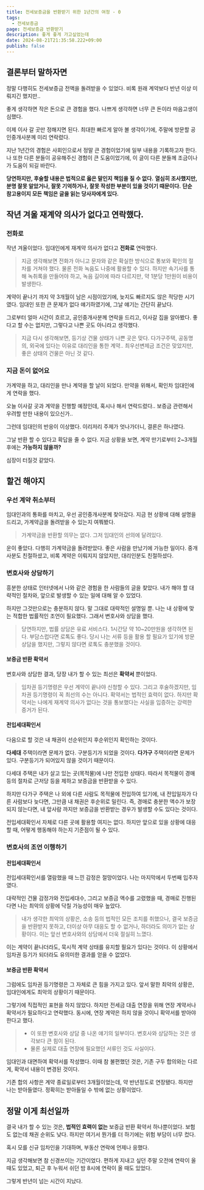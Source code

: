 ```yaml
---
title: 전세보증금을 반환받기 위한 1년간의 여정 - 0
tags:
  - 전세보증금
page: 전세보증금 반환받기
description: 좋게 좋게 가고싶었는데
date: 2024-08-21T21:35:58.222+09:00
publish: false
---
```


## 결론부터 말하자면
정말 다행히도 전세보증금 전액을 돌려받을 수 있었다. 비록 원래 계약보다 반년 이상 미뤄지긴 했지만.. 

좋게 생각하면 작은 돈으로 큰 경험을 했다. 나쁘게 생각하면 너무 큰 돈이라 마음고생이 심했다.

이제 이사 갈 곳만 정해지면 된다. 최대한 빠르게 알아 볼 생각이기에,
주말에 방문할 공인중개사분께 미리 연락렸다.

지난 1년간의 경험은 사회인으로서 정말 큰 경험이었기에 일부 내용을 기록하고자 한다. 
나 또한 다른 분들이 공유해주신 경험이 큰 도움이었기에,
이 글이 다른 분들께 조금이나가 도움이 되길 바란다.

**당연하지만, 후술할 내용은 법적으로 옳은 말인지 책임을 질 수 없다.**
**열심히 조사했지만, 분명 잘못 알았거나, 잘못 기억하거나, 잘못 작성한 부분이 있을 것이기 때문이다.**
**단순 참고용이지 모든 책임은 글을 읽는 당사자에게 있다.**

## 작년 겨울 재계약 의사가 없다고 연락했다.
### 전화로
작년 겨울이었다. 임대인에게 재계약 의사가 없다고 **전화로** 연락했다.
> 지금 생각해보면 전화가 아니고 문자와 같은 확실한 방식으로 통보와 확인의 절차를 거쳐야 했다.
> 물론 전화 녹음도 나중에 활용할 수 있다. 하지만 속기사를 통해 녹취록을 만들어야 하고,
> 녹음 길이에 따라 다르지만, 약 1분당 1만원이 비용이 발생한다.

계약이 끝나기 까지 약 3개월이 남은 시점이었기에, 늦지도 빠르지도 않은 적당한 시기였다.
임대인 또한 큰 문제가 없다 얘기하였기에, 그날 얘기는 간단히 끝났다.

그로부터 얼마 시간이 흐르고, 공인중개사분께 연락을 드리고, 이사갈 집을 알아봤다.
좋다고 할 수는 없지만, 그렇다고 나쁜 곳도 아니라고 생각했다.
> 지금 다시 생각해보면, 등기상 건물 상태가 나쁜 곳은 맞다.
> 다가구주택, 공동명의, 외국에 있다는 이유로 대리인을 통한 계약..
> 최우선변제금 조건은 맞았지만, 좋은 상태의 건물은 아닌 것 같다.

### 지금 돈이 없어요
가계약을 하고, 대리인을 만나 계약을 할 날이 되었다.
만약을 위해서, 확인차 임대인에게 연락을 했다.

오늘 이사갈 곳과 계약을 진행할 예정인데, 혹시나 해서 연락드렸다..
보증금 관련해서 우려할 만한 내용이 있으신가..

그런데 임대인의 반응이 이상했다.
이리저리 주제가 엇나가더니, 결론은 하나였다.

그날 반환 할 수 있다고 확답을 줄 수 없다.
지금 상황을 보면, 계약 만기로부터 2~3개월 후에는 **가능하지 않을까?**

심장이 터질것 같았다.

## 할건 해야지
### 우선 계약 취소부터
임대인과의 통화를 마치고, 우선 공인중개사분께 찾아갔다.
지금 현 상황에 대해 설명을 드리고, 가계약금을 돌려받을 수 있는지 여쭤봤다.
> 가계약금을 반환할 의무는 없다. 그저 임대인의 선의에 달려있다.

운이 좋았다.
다행히 가계약금을 돌려받았다. 
좋은 사람을 만났기에 가능한 일이다.
중개사분도 친절하셨고, 비록 계약은 이뤄지지 않았지만, 대리인분도 친절하셨다.

### 변호사와 상담하기
흥분한 상태로 인터넷에서 나와 같은 경험을 한 사람들의 글을 찾았다.
내가 해야 할 대략적인 절차와, 앞으로 발생할 수 있는 일에 대해 알 수 있었다.

하지만 그것만으로는 충분하지 않다.
말 그대로 대략적인 설명일 뿐.
나는 내 상황에 맞는 적합한 법률적인 조언이 필요했다.
그래서 변호사와 상담을 했다.
> 당연하지만, 법률 상담은 유료 서비스다. 1시간당 약 10~20만원을 생각하면 된다.
> 부담스럽다면 로톡도 좋다. 
> 당시 나는 서류 등을 활용 할 필요가 있기에 방문 상담을 했지만,
> 그렇지 않다면 로톡도 충분했을 것이다.

#### 보증금 반환 확약서
변호사와 상담한 결과, 당장 내가 할 수 있는 최선은 **확약서** 뿐이었다.
> 임차권 등기명령은 우선 계약이 끝나야 신청할 수 있다.
> 그리고 후술하겠지만, 임차권 등기명령이 꼭 최선의 수는 아니다.
확약서는 법적인 효력이 없다.
하지만 확약서는 나에게 재계약 의사가 없다는 것을 통보했다는 사실을 입증하는 강력한 증거가 된다.

#### 전입세대확인서
다음으로 할 것은 내 채권이 선순위인지 후순위인지 확인하는 것이다.

**다세대** 주택이라면 문제가 없다. 구분등기가 되었을 것이다.
**다가구** 주택이라면 문제가 있다. 구분등기가 되어있지 않을 것이기 때문이다.

다세대 주택은 내가 살고 있는 곳(목적물)에 나만 전입한 상태다.
따라서 목적물이 경매 등의 절차로 근저당 등을 제하고 보증금을 반환받을 수 있다.

하지만 다가구 주택은 나 외에 다른 사람도 목적물에 전입하여 있기에,
내 전입일자가 다른 사람보다 늦다면, 그만큼 내 채권은 후순위로 밀린다.
즉, 경매로 충분한 액수가 보장되지 않는다면,
내 앞사람 까지만 보증금을 반환받는 경우가 발생할 수도 있다는 것이다.

전입세대확인서 자체로 다른 곳에 활용할 여지는 없다.
하지만 앞으로 있을 상황에 대응할 때, 어떻게 행동해야 하는지 기준점이 될 수 있다.

### 변호사의 조언 이행하기
#### 전입세대확인서
전입세대확인서를 열람했을 때 느낀 감정은 절망이었다.
나는 마지막에서 두번째 입주자였다.

대략적인 건물 감정가와 전입세대수, 그리고 보증금 액수를 고렸했을 때,
경매로 진행된다면 나는 최악의 상황에 닥칠 가능성이 매우 높았다.
> 내가 생각한 최악의 상황은,
> 소송 등의 법적인 모든 조치를 취했으나, 결국 보증금을 반환받지 못하고,
> 더이상 아무 대응도 할 수 없거나, 하더라도 의미가 없는 상황이다.
> 이는 앞선 변호사와의 상담에서 더욱 절실히 느꼈다.

이는 계약이 끝나더라도, 묵시적 계약 상태를 유지할 필요가 있다는 것이다.
이 상황에서 임차권 등기가 되더라도 유의미한 결과를 얻을 수 없었다.

#### 보증금 반환 확약서
그럼에도 임차권 등기명령은 그 자체로 큰 힘을 가지고 있다.
앞서 말한 최악의 상황은, 임대인에게도 최악의 상황이기 때문이다.

그렇기에 직접적인 표현을 하지 않았다.
하지만 전세금 대출 연장을 위해 연장 계약서나 확약서가 필요하다고 연락했다.
동시에, 연장 계약은 하지 않을 것이니 확약서를 받아야 한다고 했다.
> - 이 또한 변호사와 상담 중 나온 얘기의 일부이다. 변호사와 상담하는 것은 생각보다 큰 힘이 된다.
> - 물론 실제로 대출 연장에 필요했던 서류인 것도 사실이다.

임대인과 대면하여 확약서를 작성했다.
이때 참 불편했던 것은, 기존 구두 합의와는 다르게, 확약서 내용이 변경된 것이다.

기존 합의 사항은 계약 종료일로부터 3개월이었는데, 약 반년정도로 연장됐다.
하지만 나는 받아들였다. 정확히는 받아들일 수 밖에 없는 상황이었다.

## 정말 이게 최선일까
결국 내가 할 수 있는 것은, **법적인 효력이 없는** 보증금 반환 확약서 하나뿐이었다.
보험도 없는데 채권 순위도 낮다. 하지만 여기서 뭔가를 더 하기에는 위험 부담이 너무 컸다.

혹시 모를 신규 임차인을 기대하며, 부동산 연락에 언제나 응했다.

지금 생각해보면 참 신경쓰이는 기간이었다.
편하게 지내고 싶던 주말 오전에 연락이 올 때도 있었고,
퇴근 후 누워서 쉬던 밤 8시에 연락이 올 때도 있었다.

그렇게 반년이 넘는 시간이 지났다.
